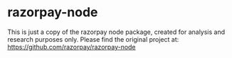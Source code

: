 # razorpay-node
This is just a copy of the razorpay node package, created for analysis and research purposes only. Please find the original project at: https://github.com/razorpay/razorpay-node
